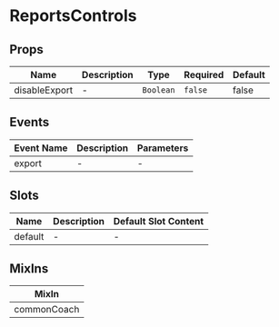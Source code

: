 # ReportsControls

## Props

<!-- @vuese:ReportsControls:props:start -->
|Name|Description|Type|Required|Default|
|---|---|---|---|---|
|disableExport|-|`Boolean`|`false`|false|

<!-- @vuese:ReportsControls:props:end -->


## Events

<!-- @vuese:ReportsControls:events:start -->
|Event Name|Description|Parameters|
|---|---|---|
|export|-|-|

<!-- @vuese:ReportsControls:events:end -->


## Slots

<!-- @vuese:ReportsControls:slots:start -->
|Name|Description|Default Slot Content|
|---|---|---|
|default|-|-|

<!-- @vuese:ReportsControls:slots:end -->


## MixIns

<!-- @vuese:ReportsControls:mixIns:start -->
|MixIn|
|---|
|commonCoach|

<!-- @vuese:ReportsControls:mixIns:end -->

